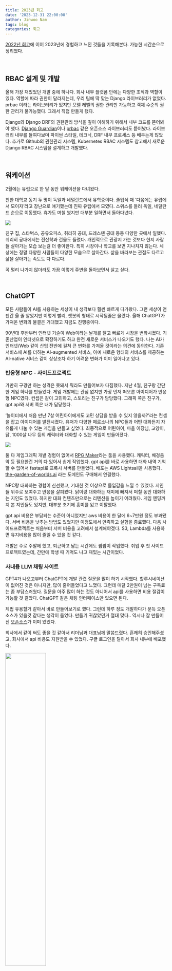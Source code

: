 ```yaml
---
title: 2023년 회고
date: '2023-12-31 22:00:00'
author: Jinwoo Nam
tags: blog
categories: 회고
---
```


[2022년 회고](https://devnjw.github.io/retrospect/2022/)에 이어 2023년에 경험하고 느낀 것들을 기록해본다. 가능한 시간순으로 정리했다.

<br>

## RBAC 설계 및 개발

올해 가장 재밌었던 개발 중에 하나다. 회사 내부 플랫폼 안에는 다양한 조직과 역할이 있다. 역할에 따라 권한이 달라지는데, 우리 팀에 딱 맞는 Django 라이브러리가 없었다. prbac 이라는 라이브러리가 있지만 모델 레벨의 권한 관리만 가능하고 객체 수준의 권한 관리가 불가능했다. 그래서 직접 만들게 됐다.

Django와 Django DRF의 권한관리 방식을 깊이 이해하기 위해서 내부 코드를 뜯어봐야 했다. [Django Guardian](https://github.com/django-guardian/django-guardian)이나 [prbac](https://github.com/dimagi/django-prbac) 같은 오픈소스 라이브러리도 뜯어봤다. 라이브러리 내부를 들여다보며 파이썬 스타일, 테크닉, DRF 내부 프로세스 등 배우는게 많았다. 추가로 Github의 권한관리 시스템, Kubernetes RBAC 시스템도 참고해서 새로운 Django RBAC 시스템을 설계하고 개발했다.

<br>

## 워케이션

2월에는 유럽으로 한 달 동안 워케이션을 다녀왔다.

친한 대학교 동기 두 명이 독일과 네덜란드에서 유학중이다. 졸업식 때 ‘다음에는 유럽에서 모이자’라고 장난으로 얘기했는데 진짜 유럽에서 모였다. 스위스를 들러 독일, 네덜란드 순으로 이동했다. 휴가도 며칠 썼지만 대부분 일하면서 돌아다녔다.

<img src="europe.png"><br>

친구 집, 스타벅스, 공유오피스, 취리히 공대, 드레스덴 공대 등등 다양한 곳에서 일했다. 취리히 공대에서는 전산학과 건물도 들렀다. 개인적으로 관광지 가는 것보다 현지 사람들 살아가는 모습 보는걸 더 좋아한다. 특히 시장이나 학교를 보면 지나치지 않는다. 세상에는 정말 다양한 사람들이 다양한 모습으로 살아간다. 삶을 바라보는 관점도 다르고 삶을 살아가는 속도도 다 다르다.

꼭 멀리 나가지 않더라도 가끔 이렇게 주변을 돌아보면서 살고 싶다.

<br>

## ChatGPT

모든 사람들이 AI를 사용하는 세상이 내 생각보다 훨씬 빠르게 다가왔다. 그런 세상이 언젠간 올 줄 알았지만 이렇게 빨리, 챗봇의 형태로 시작될줄은 몰랐다. 올해 ChatGPT가 가져온 변화의 물결은 거대했고 지금도 진행중이다.

90년대 후반부터 인터넷 기술이 Web이라는 날개를 달고 빠르게 시장을 변화시켰다. 기존산업이 인터넷으로 확장하기도 하고 완전 새로운 서비스가 나오기도 했다. 나는 AI가 인터넷/Web 같이 산업 전반에 걸쳐 큰 변화를 가져올 것이라는 의견에 동의한다. 기존 서비스에 AI를 더하는 AI-augmented 서비스, 아예 새로운 형태의 서비스를 제공하는 AI-native 서비스 같이 상상조차 하기 어려운 변화가 이미 일어나고 있다.

### 반응형 NPC - 사이드프로젝트

가만히 구경만 하는 성격은 못돼서 뭐라도 만들어보자 다짐했다. 지난 4월, 친구랑 간단한 게임 하나를 만들었다. 게임 개발에는 관심 없지만 가장 먼저 떠오른 아이디어가 반응형 NPC였다. 컨셉은 같이 고민하고, 스토리는 친구가 담당했다. 그래픽 쪽은 친구가, gpt api와 서버 쪽은 내가 담당했다.

‘놀이터에서 처음 만난 7살 어린아이에게도 고민 상담을 받을 수 있지 않을까?’라는 컨셉을 잡고 아이디어를 발전시켰다. 유저가 다양한 페르소나의 NPC들과 어떤 대화든지 자유롭게 나눌 수 있는 게임을 만들고 싶었다. 최종적으로 어린아이, 마을 이장님, 고양이, 닭, 1000살 나무 등의 캐릭터와 대화할 수 있는 게임이 만들어졌다.

<img src="npc.png">

둘 다 게임그래픽 개발 경험이 없어서 [RPG Maker](https://en.wikipedia.org/wiki/RPG_Maker)라는 툴을 사용했다. 캐릭터, 배경음악 등 필요한건 거의 다 있어서 쉽게 작업했다. gpt api를 바로 사용하면 대화 내역 기억할 수 없어서 fastapi로 프록시 서버를 만들었다. 배포는 AWS Lightsail을 사용했다. [the-garden-of-worlds.ai](http://the-garden-of-worlds.ai) 라는 도메인도 구매해서 연결했다.

NPC랑 대화하는 경험이 신선했고, 기대한 것 이상으로 몰입감을 느낄 수 있었다. 지인들 위주로 보여주고 반응을 살펴봤다. 닭이랑 대화하는 재미에 빠져서 며칠 동안 대화하는 지인도 있었다. 하지만 대화 컨텐츠만으로는 리텐션을 높이기 어려웠다. 게임 엔딩까지 본 지인들도 있지만, 대부분 초기에 흥미를 잃고 이탈했다.

gpt api 비용은 부담되는 수준이 아니었지만 aws 비용이 한 달에 6~7만원 정도 부과됐다. 서버 비용을 낮추는 방법도 있었지만 이정도에서 만족하고 실험을 종료했다. 다음 사이드프로젝트는 처음부터 서버 비용을 고려해서 설계해야겠다. S3, Lambda를 사용하면 유지비용을 많이 줄일 수 있을 것 같다.

개발은 주로 주말에 했고, 퇴근하고 남는 시간에도 짬짬이 작업했다. 취업 후 첫 사이드프로젝트였는데, 간만에 학생 때 기억도 나고 재밌는 시간이었다.

### 사내용 LLM 채팅 사이트

GPT4가 나오고부터 ChatGPT에 개발 관련 질문을 많이 하기 시작했다. 할루시네이션이 없어진 것은 아니지만, 많이 줄어들었다고 느꼈다. 그런데 매달 2만원이 넘는 구독료는 좀 부담스러웠다. 질문을 아주 많이 하는 것도 아니어서 api를 사용하면 비용 절감이 가능할 것 같았다. ChatGPT 같은 채팅 인터페이스만 있으면 된다.

제법 유용할거 같아서 바로 만들어보기로 했다. 그런데 하루 정도 개발하다가 문득 오픈소스가 있을것 같다는 생각이 들었다. 만들기 귀찮았던거 절대 맞다.. 역시나 잘 만들어진 [오픈소스](https://github.com/mckaywrigley/chatbot-ui)가 이미 있었다.

회사에서 같이 써도 좋을 것 같아서 리더님과 대표님께 말씀드렸다. 흔쾌히 승인해주셨고, 회사에서 api 비용도 지원받을 수 있었다. 구글 로그인을 달아서 회사 내부에 배포했다.

<img src="chatin.png" width="50%">

오픈 직후 사내 10% 정도의 직원분들이 매일 사용해주셨다. 그 후 요청이 있어서 Bard, AutoGPT 등의 모델도 추가했다. 프론트엔드 개발자 한 분이 합류하셔서 같이 function call 기능을 이용한 플러그인 인터페이스도 개발했다. 최근에는 회사 자체 LLM Solar도 추가되었고, 사용률이 20%까지 올라왔다. 현재는 LLM Demo 페이지로 역할이 확장되어서 다른 팀에 오너십을 넘겨드렸다.

회사에 도움이 되는 도구를 직접 제안하고 구축해서 좋은 반응까지 얻어서 뿌듯했다.

<br>

## 해커톤 멘토링

7월에는 모교에서 열린 AI 서비스 개발 [해커톤](https://hguhackathon.com/)에 멘토로 참여했다. 처음에는 멘토링을 하기에는 경력이 짧다고 생각해서 망설였다. 하지만 AI 서비스가 주제라면 나눌 수 있는 이야기가 있을 것 같아서 참여했다. 대학생 해커톤 특유의 산뜻한 에너지를 얻어 가고 싶은 마음도 있었다.

<img src="hackathon.png">

해커톤 참가팀들은 푸드, 헬스, 교육 등 다양한 분야의 문제에 접근했다. 재밌는 아이디어가 많았다. 내가 요즘 관심 갖고 있는 미디어 중독 문제를 해결하려는 팀도 있었다. 해결 방법도 기발해서 같이 개발하고 싶다는 생각까지 들었다.

활용하는 AI가 GPT로 쏠리진 않을까 하는 걱정도 있었는데 기우였다. LLM 말고도 OCR, Vision, 추천시스템 등 다양한 모델이 사용되었다. 물론 해커톤 특성상 프로토타입 개발이 목표이고, 주로 api가 사용되기 때문에 웬만하면 모델을 직접 만들진 않는다.

주로 개발 관련된 질문이 많았다. 디버깅 관련 질문은 직접 해봐야 알 수 있어서 답변하지 못한 것도 있었다. 해커톤에서는 개발 완성도도 중요하지만 프로토타입 수준에서 어떻게 더 발전시킬지 계획을 세우는 것도 중요하다. MLOps 경험을 바탕으로 프로덕션 레벨의 서비스를 만들기 위해 고려할 것들을 조언 드릴 수 있었다.

마지막으로 진로 관련된 대화도 나눴다. 학생 때 고민했던 것들을 떠올리며 조언을 드리긴 했지만, 사실 지금도 1년 뒤에 뭘 하고 있을지 상상이 안 된다 하하. 겸손한 마음으로 성실히 살자.

<br>

## 팀 이동

7월 말에는 팀을 이동했다. 사내용 AI 학습 플랫폼을 만드는 팀에서 외부용 경진대회 플랫폼을 만드는 팀으로 이동했다. 외부 사용자들을 만날 수 있어서 기대됐다. 12월까지 레거시 코드를 걷어내고 유지보수하기 좋게 리팩토링하는 작업이 팀의 주요 목표였다.

### AWS CDK, CodePipeline

팀 이동 후 가장 먼저 했던 것은 개발 환경을 개선하는 작업이다. 초기에 개발 환경을 잘 구축해둬야 운영에 힘을 덜 들이고, 더 중요한 작업에 집중할 수 있다.

초기 설계부터 주도적으로 참여하며 많이 배울 수 있는 경험이었다. 바쁜 일정이었지만 리더님과 계속 리뷰 주고받으며 코드 퀄리티는 타협하지 않으려고 노력했다.

인프라 관리를 위해 AWS CDK를 도입했다. 다른 IaC 툴도 많지만, 회사에 아마존에서 오신 시니어 개발자분들이 있어서 자연스럽게 CDK를 사용했다. 실제로 도움을 많이 받았다. 자원을 하나씩 이동해서 지금은 모든 AWS 자원을 코드로 관리하고 있다.

AWS CodePipeline을 이용해서 배포 자동화 환경도 구축했다. Github Actions도 사용했는데, 코드 테스트와 스타일 체크 정도에 활용한다. 기회가 되면 우리 팀의 배포 시스템에 대해 따로 자세히 정리해보면 좋을 것 같다.

### 레거시 코드 리팩토링

경진대회 플랫폼은 회사에서 가장 오래전에 만들어진 제품이다. 지금까지는 이 플랫폼을 전담하는 팀이 없었는데 유지보수가 점점 어려워져서 이번에 전담팀이 만들어졌다.

세월의 흔적과 그동안의 긴박함이 느껴지는 코드였다. 하나의 함수나 클래스가 너무 많은 역할을 담당하고 있었고 의존관계가 엉켜있었다. 작은 기능 하나를 수정하려고 해도 신경 써야 하는 부분이 너무 많았다.

DRF스럽게 api를 추상화하고 view에 몰려 있던 서비스 로직을 적절히 serializer, model로 분산했다. ‘Fat models, skinny views' 스타일로 변경했다. 10초가 넘게 걸리는 api도 있었는데, join 순서를 변경해서 1초 이하로 줄이는 작업도 진행했다. 어드민 페이지 기능을 강화해서 운영 부담을 줄였다.

프론트 단에서는 먼저 불필요한 기능들을 쳐내고 최소한의 기능만 남겼다. 재사용할 함수들을 따로 분리하고, 함수 하나가 너무 많은 역할을 하지 않도록 분리했다. api 호출 시점을 늦춰서 로딩 시간과 서버 부하도 개선했다.

클린한 코드의 중요성을 몸소 깨달을 수 있는 경험이었다. 아직 개선할 부분도 많이 남아 있다. 리팩토링에 끝은 없는 것 같다. 시간이 지나면 엔트로피가 증가하고, 내 방이 더러워지는 것처럼, 모든 코드는 주기적으로 리팩토링이 필요한 것 같다.

<br>

## 블로그

12월에는 블로그를 다시 시작했다.

지난 2년 동안 배운 것도 많지만 휘발되는 것도 많았다. 그리고 요즘 숏폼 컨텐츠를 많이 소비하면서 점점 정보처리능력이 떨어진다고 느낀다. 따로 시간을 내서 읽고 쓰는 노력을 하지 않으면 바보가 될 것만 같다. 앞으로 새롭게 배운 것들이나 서평 같은 것들을 종종 적어보려고 한다.

새로운 마음으로 블로그도 새로 만들었다. 블로그를 다시 시작한 더 자세한 이유는 [첫 번째 글](https://devnjw.github.io/why-i-started-blog-again/)에 적어뒀다.

<br>

## 커리어 고민

### 둥글둥글한 개발자

취업한 게 엊그제 같은데 벌써 2년이라는 시간이 지났다. 감사하게도 짧은 시간 동안 다양한 경험을 했다. 개발자라는 1차 전직은 무사히 시작한 것 같다. 요즘은 다음 스텝을 어떻게 해야할지 고민 중이다. 계속해서 풀스택으로 두루두루 역량을 쌓아갈지, 아니면 백엔드나 MLOps로 방향을 정하고 뾰족한 역량을 키워야 할지 고민된다.

취업 전에도 그랬고 지금도 그렇고 나는 엔드유저랑 가깝게 일하는게 재밌는 것 같다. 그렇지만 AI가 얼마나 강력한 도구인지 알기 때문에 AI와도 가깝게 지내고 싶다. 계속 둘 다 가깝게 지낼 수 있을까

### 1인 개발자

최근에는 1인 개발자의 시대가 시작됐다는 생각을 많이 한다. 개발은 점점 쉬워지고 있고 클라우드 서비스도 계속 발전하고 있다. 개발자가 기획 능력을 갖춘다면 혼자서도 좋은 프로덕트를 만들고 유지보수 할 수 있을 것 같다. 실제로 그런 [사례](https://maily.so/josh)들이 많이 나오고 있다.

1인 개발자가 아니더라도 기획 능력(문제 정의 능력, 주인 의식)은 중요한 것 같다. 시장이 점점 더 빠르게 변화하고 있다. 변화에 뒤쳐지지 않으려면 더 많은 조직원이 능동적으로 사고해야 하지 않을까.

<br>

## 2023 잔디 리포트

<img src="jandi.png">

<br>

## 2024 목표
- 내 나이만큼, 책 27권 읽기
- 내 나이만큼, 글 27개 쓰기
- 사이드프로젝트로 10원이라도 벌어보기


```toc
```
